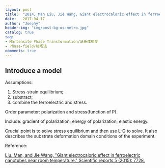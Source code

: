 ```yaml
---
layout: post
title:  "2014, Man Liu, Jie Wang, Giant electrocaloric effect in ferroelectric nanotubes near room temperature"
date:   2017-04-17
author: "Joephy"
header-img: "img/post-bg-os-metro.jpg"
catalog: true
tag:
- Martensite Phase Transformation/马氏体相变
- Phase-field/相场法
comments: true
---
```

Introduce a model
-----------

Assumptions:

1. Stress-strain equilibrium;
2. substract;
3. combine the ferroelectric and stress.

Order parameter: polarization and stress(function of P).

Include: gradient of polarization; energy of polarization; elastic energy.

Crucial point is to solve stress equilibrium and then use L-G to solve. It also describes the substrate deformation domain conditions of the experiment.

Reference:

[Liu, Man, and Jie Wang. "Giant electrocaloric effect in ferroelectric nanotubes near room temperature." Scientific reports 5 (2015): 7728.](https://www.nature.com/articles/srep07728)


